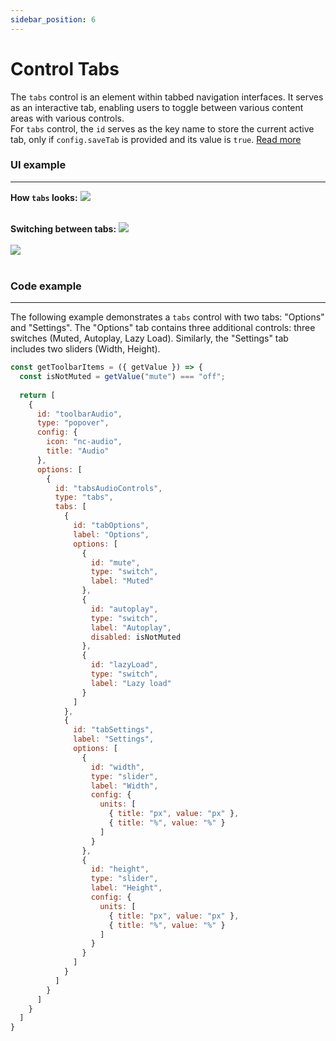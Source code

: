 ```yaml
---
sidebar_position: 6
---
```

# Control Tabs
The `tabs` control is an element within tabbed navigation interfaces. It serves as an interactive tab, enabling users to toggle between various content areas with various controls. <br/>
For `tabs` control, the `id` serves as the key name to store the current active tab, only if `config.saveTab` is provided and its value is `true`.
[Read more](../editor-controls/group-controls/tabs)

### UI example
---
**How `tabs` looks:**
<img  class="brz-img--border" src="/img/control-tabs/control-tabs.png" /> <br/><br/>

**Switching between tabs:**
<img  class="brz-img--border" src="/img/control-tabs/control-tabs-2.png" /> <br/><br/>
<img  class="brz-img--border" src="/img/control-tabs/control-tabs-3.png" /> <br/><br/>

### Code example
---

The following example demonstrates a `tabs` control with two tabs: "Options" and "Settings". The "Options" tab contains three additional controls: three switches (Muted, Autoplay, Lazy Load). Similarly, the "Settings" tab includes two sliders (Width, Height).

```js
const getToolbarItems = ({ getValue }) => {
  const isNotMuted = getValue("mute") === "off";
  
  return [
    {
      id: "toolbarAudio",
      type: "popover",
      config: {
        icon: "nc-audio",
        title: "Audio"
      },
      options: [
        {
          id: "tabsAudioControls",
          type: "tabs",
          tabs: [
            {
              id: "tabOptions",
              label: "Options",
              options: [
                {
                  id: "mute",
                  type: "switch",
                  label: "Muted"
                },
                {
                  id: "autoplay",
                  type: "switch",
                  label: "Autoplay",
                  disabled: isNotMuted 
                },
                {
                  id: "lazyLoad",
                  type: "switch",
                  label: "Lazy load"
                }
              ]
            },
            {
              id: "tabSettings",
              label: "Settings",
              options: [
                {
                  id: "width",
                  type: "slider",
                  label: "Width",
                  config: {
                    units: [
                      { title: "px", value: "px" },
                      { title: "%", value: "%" }
                    ]
                  }
                },
                {
                  id: "height",
                  type: "slider",
                  label: "Height",
                  config: {
                    units: [
                      { title: "px", value: "px" },
                      { title: "%", value: "%" }
                    ]
                  }
                }
              ]
            }
          ]
        }
      ]
    }
  ]
}
```
